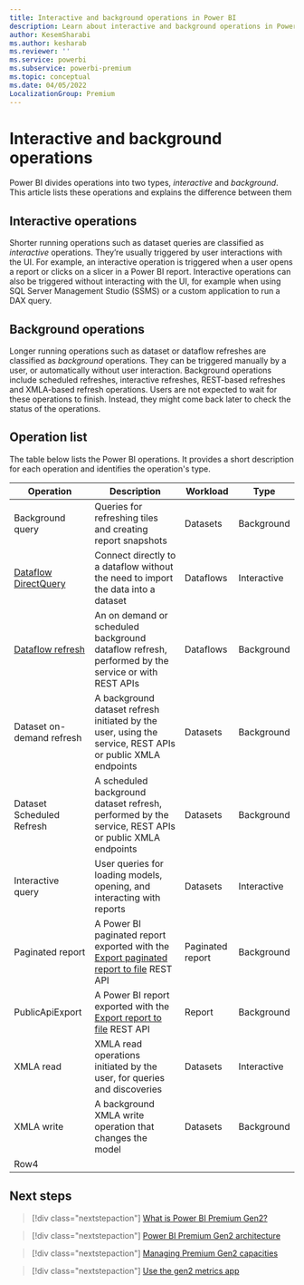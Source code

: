 ```yaml
---
title: Interactive and background operations in Power BI
description: Learn about interactive and background operations in Power BI 
author: KesemSharabi
ms.author: kesharab
ms.reviewer: ''
ms.service: powerbi
ms.subservice: powerbi-premium
ms.topic: conceptual
ms.date: 04/05/2022
LocalizationGroup: Premium
---
```

# Interactive and background operations

Power BI divides operations into two types, *interactive* and *background*. This article lists these operations and explains the difference between them

## Interactive operations

Shorter running operations such as dataset queries are classified as *interactive* operations. They’re usually triggered by user interactions with the UI. For example, an interactive operation is triggered when a user opens a report or clicks on a slicer in a Power BI report. Interactive operations can also be triggered without interacting with the UI, for example when using SQL Server Management Studio (SSMS) or a custom application to run a DAX query.

## Background operations

Longer running operations such as dataset or dataflow refreshes are classified as *background* operations. They can be triggered manually by a user, or automatically without user interaction. Background operations include scheduled refreshes, interactive refreshes, REST-based refreshes and XMLA-based refresh operations. Users are not expected to wait for these operations to finish. Instead, they might come back later to check the status of the operations.

## Operation list

The table below lists the Power BI operations. It provides a short description for each operation and identifies the operation's type.

| Operation            | Description  | Workload  | Type |
|----------------------|--------------|-----------|------|
| Background query     | Queries for refreshing tiles and creating report snapshots             | Datasets | Background  |
| [Dataflow DirectQuery](../transform-model/dataflows/dataflows-directquery.md) | Connect directly to a dataflow without the need to import the data into a dataset | Dataflows | Interactive |
| [Dataflow refresh](../transform-model/dataflows/dataflows-understand-optimize-refresh.md) | An on demand or scheduled background dataflow refresh, performed by the service or with REST APIs | Dataflows | Background |
| Dataset on-demand refresh | A background dataset refresh initiated by the user, using the service, REST APIs or public XMLA endpoints | Datasets | Background |
| Dataset Scheduled Refresh | A scheduled background dataset refresh, performed by the service, REST APIs or public XMLA endpoints | Datasets | Background |
| Interactive query    | User queries for loading models, opening, and interacting with reports | Datasets | Interactive |
| Paginated report | A Power BI paginated report exported with the [Export paginated report to file](../developer/embedded/export-paginated-report.md) REST API | Paginated report | Background |
| PublicApiExport | A Power BI report exported with the [Export report to file](../developer/embedded/export-to.md) REST API | Report | Background |
| XMLA read | XMLA read operations initiated by the user, for queries and discoveries  | Datasets | Interactive |
| XMLA write | A background XMLA write operation that changes the model | Datasets | Background    |
|Row4     |         |         |    |

## Next steps

> [!div class="nextstepaction"]
> [What is Power BI Premium Gen2?](service-premium-gen2-what-is.md)

> [!div class="nextstepaction"]
> [Power BI Premium Gen2 architecture](service-premium-architecture.md)

> [!div class="nextstepaction"]
> [Managing Premium Gen2 capacities](service-premium-capacity-manage-gen2.md)

> [!div class="nextstepaction"]
> [Use the gen2 metrics app](service-premium-gen2-metrics-app.md)
